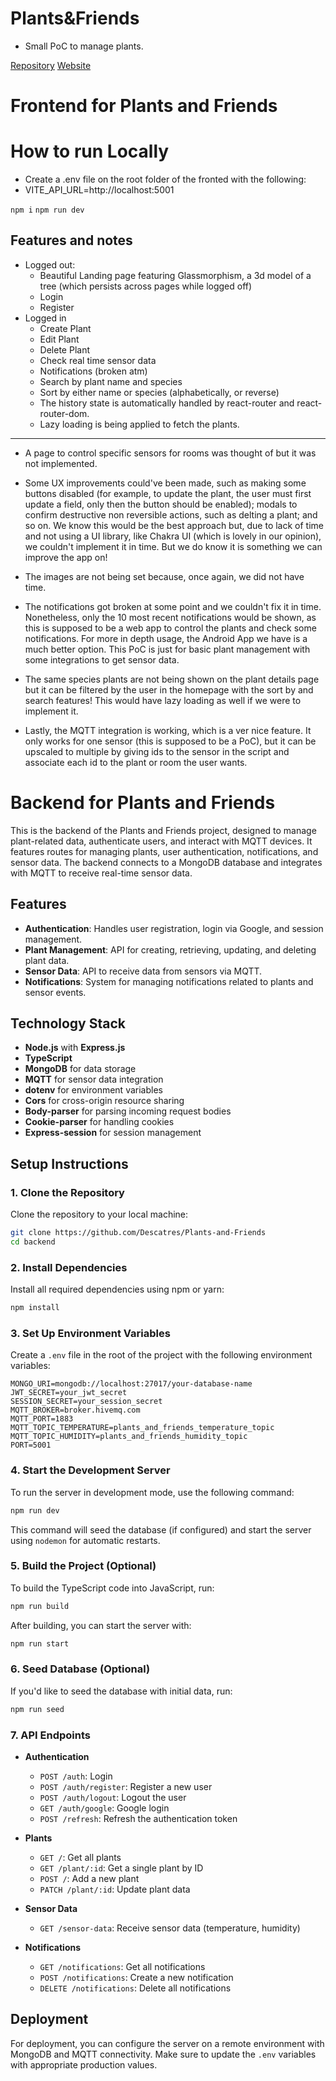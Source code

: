 # Plants&Friends

- Small PoC to manage plants.

[Repository](https://github.com/Descatres/Plants-and-Friends)
[Website](http://web-dev-grupo07.dei.uc.pt)


# Frontend for Plants and Friends

# How to run Locally

- Create a .env file on the root folder of the fronted with the following:
- VITE_API_URL=http://localhost:5001

`npm i`
`npm run dev`

## Features and notes
- Logged out:
  + Beautiful Landing page featuring Glassmorphism, a 3d model of a tree (which persists across pages while logged off)
  + Login
  + Register
- Logged in
  + Create Plant
  + Edit Plant
  + Delete Plant
  + Check real time sensor data
  + Notifications (broken atm)
  + Search by plant name and species
  + Sort by either name or species (alphabetically, or reverse)
  + The history state is automatically handled by react-router and react-router-dom.
  + Lazy loading is being applied to fetch the plants.
 ---

- A page to control specific sensors for rooms was thought of but it was not implemented.
- Some UX improvements could've been made, such as making some buttons disabled (for example, to update the plant, the user must first update a field, only then the button should be enabled); modals to confirm destructive non reversible actions, such as delting a plant; and so on. We know this would be the best approach but, due to lack of time and not using a UI library, like Chakra UI (which is lovely in our opinion), we couldn't implement it in time. But we do know it is something we can improve the app on!

- The images are not being set because, once again, we did not have time.

- The notifications got broken at some point and we couldn't fix it in time. Nonetheless, only the 10 most recent notifications would be shown, as this is supposed to be a web app to control the plants and check some notifications. For more in depth usage, the Android App we have is a much better option. This PoC is just for basic plant management with some integrations to get sensor data.

- The same species plants are not being shown on the plant details page but it can be filtered by the user in the homepage with the sort by and search features! This would have lazy loading as well if we were to implement it.

- Lastly, the MQTT integration is working, which is a ver nice feature. It only works for one sensor (this is supposed to be a PoC), but it can be upscaled to multiple by giving ids to the sensor in the script and associate each id to the plant or room the user wants.


# Backend for Plants and Friends

This is the backend of the Plants and Friends project, designed to manage plant-related data, authenticate users, and interact with MQTT devices. It features routes for managing plants, user authentication, notifications, and sensor data. The backend connects to a MongoDB database and integrates with MQTT to receive real-time sensor data.

## Features

- **Authentication**: Handles user registration, login via Google, and session management.
- **Plant Management**: API for creating, retrieving, updating, and deleting plant data.
- **Sensor Data**: API to receive data from sensors via MQTT.
- **Notifications**: System for managing notifications related to plants and sensor events.

## Technology Stack

- **Node.js** with **Express.js**
- **TypeScript**
- **MongoDB** for data storage
- **MQTT** for sensor data integration
- **dotenv** for environment variables
- **Cors** for cross-origin resource sharing
- **Body-parser** for parsing incoming request bodies
- **Cookie-parser** for handling cookies
- **Express-session** for session management

## Setup Instructions

### 1. Clone the Repository

Clone the repository to your local machine:

```bash
git clone https://github.com/Descatres/Plants-and-Friends
cd backend
```

### 2. Install Dependencies

Install all required dependencies using npm or yarn:

```bash
npm install
```

### 3. Set Up Environment Variables

Create a `.env` file in the root of the project with the following environment variables:

```env
MONGO_URI=mongodb://localhost:27017/your-database-name
JWT_SECRET=your_jwt_secret
SESSION_SECRET=your_session_secret
MQTT_BROKER=broker.hivemq.com
MQTT_PORT=1883
MQTT_TOPIC_TEMPERATURE=plants_and_friends_temperature_topic
MQTT_TOPIC_HUMIDITY=plants_and_friends_humidity_topic
PORT=5001
```

### 4. Start the Development Server

To run the server in development mode, use the following command:

```bash
npm run dev
```

This command will seed the database (if configured) and start the server using `nodemon` for automatic restarts.

### 5. Build the Project (Optional)

To build the TypeScript code into JavaScript, run:

```bash
npm run build
```

After building, you can start the server with:

```bash
npm run start
```

### 6. Seed Database (Optional)

If you'd like to seed the database with initial data, run:

```bash
npm run seed
```

### 7. API Endpoints

- **Authentication**
  - `POST /auth`: Login
  - `POST /auth/register`: Register a new user
  - `POST /auth/logout`: Logout the user
  - `GET /auth/google`: Google login
  - `POST /refresh`: Refresh the authentication token

- **Plants**
  - `GET /`: Get all plants
  - `GET /plant/:id`: Get a single plant by ID
  - `POST /`: Add a new plant
  - `PATCH /plant/:id`: Update plant data

- **Sensor Data**
  - `GET /sensor-data`: Receive sensor data (temperature, humidity)

- **Notifications**
  - `GET /notifications`: Get all notifications
  - `POST /notifications`: Create a new notification
  - `DELETE /notifications`: Delete all notifications

## Deployment

For deployment, you can configure the server on a remote environment with MongoDB and MQTT connectivity. Make sure to update the `.env` variables with appropriate production values.